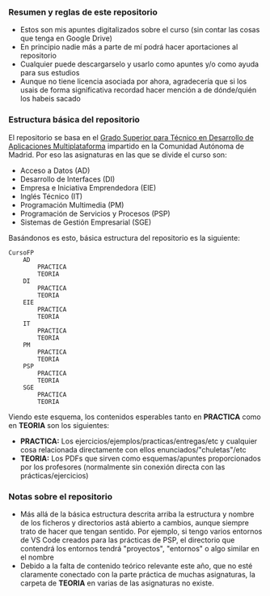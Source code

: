 <h3>Resumen y reglas de este repositorio</h3>

- Estos son mis apuntes digitalizados sobre el curso (sin contar las cosas que tenga en Google Drive)
- En principio nadie más a parte de mí podrá hacer aportaciones al repositorio
- Cualquier puede descargarselo y usarlo como apuntes y/o como ayuda para sus estudios
- Aunque no tiene licencia asociada por ahora, agradecería que si los usais de forma significativa recordad hacer mención a de dónde/quién los habeis sacado

<h3>Estructura básica del repositorio</h3>

El repositorio se basa en el [Grado Superior para Técnico en Desarrollo de Aplicaciones Multiplataforma](https://www.comunidad.madrid/sites/default/files/doc/educacion/fp/FP-Ensenanza-IFCS02-LOE-Ficha.pdf) impartido en la Comunidad Autónoma de Madrid. Por eso las asignaturas en las que se divide el curso son:

- Acceso a Datos (AD)
- Desarrollo de Interfaces (DI)
- Empresa e Iniciativa Emprendedora (EIE)
- Inglés Técnico (IT)
- Programación Multimedia (PM)
- Programación de Servicios y Procesos (PSP)
- Sistemas de Gestión Empresarial (SGE)

Basándonos es esto, básica estructura del repositorio es la siguiente:

    CursoFP
        AD
            PRACTICA
            TEORIA
        DI
            PRACTICA
            TEORIA
        EIE
            PRACTICA
            TEORIA
        IT
            PRACTICA
            TEORIA
        PM
            PRACTICA
            TEORIA
        PSP
            PRACTICA
            TEORIA
        SGE
            PRACTICA
            TEORIA

Viendo este esquema, los contenidos esperables tanto en **PRACTICA** como en **TEORIA** son los siguientes:

- **PRACTICA:** Los ejercicios/ejemplos/practicas/entregas/etc y cualquier cosa relacionada directamente con ellos enunciados/"chuletas"/etc
- **TEORIA:**   Los PDFs que sirven como esquemas/apuntes proporcionados por los profesores (normalmente sin conexión directa con las prácticas/ejercicios)

<h3>Notas sobre el repositorio</h3>

- Más allá de la básica estructura descrita arriba la estructura y nombre de los ficheros y directorios astá abierto a cambios, aunque siempre trato de hacer que tengan sentido. Por ejemplo, si tengo varios entornos de VS Code creados para las prácticas de PSP, el directorio que contendrá los entornos tendrá "proyectos", "entornos" o algo similar en el nombre
- Debido a la falta de contenido teórico relevante este año, que no esté claramente conectado con la parte práctica de muchas asignaturas, la carpeta de **TEORIA** en varias de las asignaturas no existe.